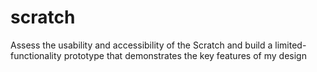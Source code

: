 # scratch
Assess the usability and accessibility of the Scratch and build a limited-functionality prototype that demonstrates the key features of my design

